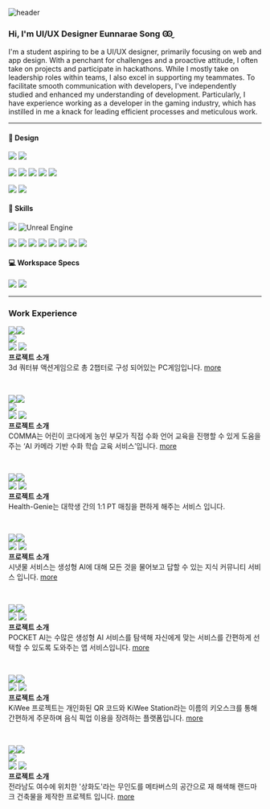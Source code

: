![header](https://capsule-render.vercel.app/api?type=waving&color=0:FFF0E1,100:FFA2B2&height=300&section=header&text=Eunnarae%20Song&fontSize=50&fontColor=FFFFFF&animation=fadeIn&fontAlignY=40)

### Hi, I'm UI/UX Designer Eunnarae Song Ꙭ̮
I'm a student aspiring to be a UI/UX designer, primarily focusing on web and app design. With a penchant for challenges and a proactive attitude, I often take on projects and participate in hackathons. While I mostly take on leadership roles within teams, I also excel in supporting my teammates. To facilitate smooth communication with developers, I've independently studied and enhanced my understanding of development. Particularly, I have experience working as a developer in the gaming industry, which has instilled in me a knack for leading efficient processes and meticulous work.

- - -

#### 🎨 Design
<!-- 프로토타입 -->
![](https://img.shields.io/badge/Figma-F24E1E?style=for-the-badge&logo=figma&logoColor=white)  ![](https://img.shields.io/badge/Proto.io-161637?style=for-the-badge&logo=proto.io&logoColor=00e5ff)
<!-- 어도비 -->
![](https://img.shields.io/badge/Adobe%20Photoshop-31A8FF?style=for-the-badge&logo=Adobe%20Photoshop&logoColor=black) ![](https://img.shields.io/badge/Adobe%20Illustrator-FF9A00?style=for-the-badge&logo=adobe%20illustrator&logoColor=white) ![](https://img.shields.io/badge/Adobe%20XD-470137?style=for-the-badge&logo=Adobe%20XD&logoColor=#FF61F6) ![](https://img.shields.io/badge/Adobe%20after%20affects-CF96FD?style=for-the-badge&logo=Adobe%20after%20effects&logoColor=393665) ![](https://img.shields.io/badge/Adobe%20Premiere%20Pro-9999FF?style=for-the-badge&logo=Adobe%20Premiere%20Pro&logoColor=white)
<!-- 영상, 3d -->
![](https://img.shields.io/badge/blender-%23F5792A.svg?style=for-the-badge&logo=blender&logoColor=white) ![](https://img.shields.io/badge/Behance-0054F7?style=for-the-badge&logo=behance&logoColor=white) 

#### 🚀 Skills
<!-- Game -->
![](https://img.shields.io/badge/Unity-100000?style=for-the-badge&logo=unity&logoColor=white) ![Unreal Engine](https://img.shields.io/badge/unrealengine-%23313131.svg?style=for-the-badge&logo=unrealengine&logoColor=white)
<!-- Coding-->
![](https://img.shields.io/badge/HTML-239120?style=for-the-badge&logo=html5&logoColor=white) ![](https://img.shields.io/badge/CSS-239120?&style=for-the-badge&logo=css3&logoColor=white) ![](https://img.shields.io/badge/JavaScript-F7DF1E?style=for-the-badge&logo=JavaScript&logoColor=white) ![](https://img.shields.io/badge/Java-ED8B00?style=for-the-badge&logo=openjdk&logoColor=white) ![](https://img.shields.io/badge/C%23-239120?style=for-the-badge&logo=c-sharp&logoColor=white) ![](https://img.shields.io/badge/C%2B%2B-00599C?style=for-the-badge&logo=c%2B%2B&logoColor=white) ![](https://img.shields.io/badge/p5%20js-ED225D?style=for-the-badge&logo=p5dotjs&logoColor=white) ![](https://img.shields.io/badge/MySQL-00000F?style=for-the-badge&logo=mysql&logoColor=white)

#### 💻 Workspace Specs
![](https://img.shields.io/badge/Apple-MacBook_M1_Pro_2021-999999?style=for-the-badge&logo=apple&logoColor=white) ![](https://img.shields.io/badge/Intel-Core_i7_10th-0071C5?style=for-the-badge&logo=intel&logoColor=white)

- - -

### Work Experience
![](https://img.shields.io/badge/2024.03~-6B6B6B?style=for-the-badge&logo=eee&logoColor=000)![](https://img.shields.io/badge/Sophia%20Game%20Project-F1F1F1?style=for-the-badge&logo=eee&logoColor=000)
</br>
![](https://img.shields.io/badge/🏅-PlayX4%20참가%20게임%20개발팀%20선정-blue)
</br>
![](https://img.shields.io/badge/💡%20UI기획:%2050-5DBF4D) ![](https://img.shields.io/badge/🎨%20UI디자인:%20100-FF8E8E)
</br>
**프로젝트 소개**
</br>
3d 쿼터뷰 액션게임으로 총 2챕터로 구성 되어있는 PC게임입니다. <a href="https://game.naver.com/lounge/GEAR_HEART/home">more</a>

</br>

![](https://img.shields.io/badge/2023.12~-6B6B6B?style=for-the-badge&logo=eee&logoColor=000)![](https://img.shields.io/badge/COMMA%20Service-F1F1F1?style=for-the-badge&logo=eee&logoColor=000)
</br>
![](https://img.shields.io/badge/🏅-Solution%20Challenge%20Global%20Top%20100%20선정-blue)
</br>
![](https://img.shields.io/badge/💡%20기획:%2050-5DBF4D) ![](https://img.shields.io/badge/🎨%20UI/UX디자인:%20100-FF8E8E)
</br>
**프로젝트 소개**
</br>
COMMA는 어린이 코다에게 농인 부모가 직접 수화 언어 교육을 진행할 수 있게 도움을 주는 ‘AI 카메라 기반 수화 학습 교육 서비스’입니다. <a href="https://github.com/COM-MA">more</a>

</br>

![](https://img.shields.io/badge/2023.05~-6B6B6B?style=for-the-badge&logo=eee&logoColor=000)![](https://img.shields.io/badge/Health%20Genie%20Service-F1F1F1?style=for-the-badge&logo=eee&logoColor=000)
</br>
![](https://img.shields.io/badge/💡%20기획:%2020-5DBF4D) ![](https://img.shields.io/badge/🎨%20UI/UX디자인:%20100-FF8E8E)
</br>
**프로젝트 소개**
</br>
Health-Genie는 대학생 간의 1:1 PT 매칭을 편하게 해주는 서비스 입니다.

</br>

![](https://img.shields.io/badge/2023.11~12-6B6B6B?style=for-the-badge&logo=eee&logoColor=000)![](https://img.shields.io/badge/시냇물:%20생성형%20AI에%20대해%20모든%20것을%20물어봐요!-F1F1F1?style=for-the-badge&logo=eee&logoColor=000)
</br>
![](https://img.shields.io/badge/💡%20기획:%2040-5DBF4D) ![](https://img.shields.io/badge/🎨%20UI/UX디자인:%20100-FF8E8E)
</br>
**프로젝트 소개**
</br>
시냇물 서비스는 생성형 AI에 대해 모든 것을 물어보고 답할 수 있는 지식 커뮤니티 서비스 입니다. <a href="https://www.behance.net/gallery/187349177/AI-">more</a>

</br>

![](https://img.shields.io/badge/2023.09~10-6B6B6B?style=for-the-badge&logo=eee&logoColor=000)![](https://img.shields.io/badge/내%20손%20안의%20AI%20가이드:%20POCKET%20AI-F1F1F1?style=for-the-badge&logo=eee&logoColor=000)
</br>
![](https://img.shields.io/badge/💡%20기획:%2040-5DBF4D) ![](https://img.shields.io/badge/🎨%20UI/UX디자인:%2070-FF8E8E)
</br>
**프로젝트 소개**
</br>
POCKET AI는 수많은 생성형 AI 서비스를 탐색해 자신에게 맞는 서비스를 간편하게 선택할 수 있도록 도와주는 앱 서비스입니다.  <a href="https://www.behance.net/gallery/187349025/POCKET-AI-AI-">more</a>

</br>

![](https://img.shields.io/badge/2023.08-6B6B6B?style=for-the-badge&logo=eee&logoColor=000)![](https://img.shields.io/badge/KiWee%20Project-F1F1F1?style=for-the-badge&logo=eee&logoColor=000)
</br>
![](https://img.shields.io/badge/💡%20기획:%2030-5DBF4D) ![](https://img.shields.io/badge/🎨%20UI/UX디자인:%20100-FF8E8E)
</br>
**프로젝트 소개**
</br>
KiWee 프로젝트는 개인화된 QR 코드와 KiWee Station라는 이름의 키오스크를 통해 간편하게 주문하며 음식 픽업 이용을 장려하는 플랫폼입니다.  <a href="https://github.com/no-ikjun/kiwee-app">more</a>

</br>

![](https://img.shields.io/badge/2023.05~08-6B6B6B?style=for-the-badge&logo=eee&logoColor=000)![](https://img.shields.io/badge/Memory%20Cell%20(Meta%20Island%20Project)-F1F1F1?style=for-the-badge&logo=eee&logoColor=000)
</br>
![](https://img.shields.io/badge/🏅-파이널%20그룹%20최종%207팀%20당선-blue)
</br>
![](https://img.shields.io/badge/💡%20기획:%2030-5DBF4D) ![](https://img.shields.io/badge/🎨%20컨셉%20아트%20디자인:%2050-FF8E8E)
</br>
**프로젝트 소개**
</br>
전라남도 여수에 위치한 '상화도'라는 무인도를 메타버스의 공간으로 재 해색해 랜드마크 건축물을 제작한 프로젝트 입니다. <a href="https://sites.google.com/view/meta-island/home">more</a>
<!--
**eunarae/eunarae** is a ✨ _special_ ✨ repository because its `README.md` (this file) appears on your GitHub profile.

Here are some ideas to get you started:

- 🔭 I’m currently working on ...
- 🌱 I’m currently learning ...
- 👯 I’m looking to collaborate on ...
- 🤔 I’m looking for help with ...
- 💬 Ask me about ...
- 📫 How to reach me: ...
- 😄 Pronouns: ...
- ⚡ Fun fact: ...
-->
